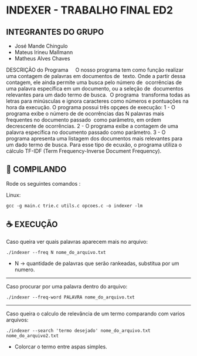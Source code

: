 # INDEXER - TRABALHO FINAL ED2

## INTEGRANTES DO GRUPO

- José Mande Chingulo
- Mateus Irineu Mallmann
- Matheus Alves Chaves

DESCRIÇÃO do Programa 
    O nosso programa tem como função realizar uma contagem de palavras em documentos de  texto. Onde a partir dessa contagem, ele ainda permite uma busca pelo número de  ocorrências de uma palavra específica em um documento, ou a seleção de  documentos relevantes para um dado termo de busca.  O programa  transforma todas as letras para minúsculas e ignora caracteres como números e pontuações na hora da execução.
O programa possui três opçøes de execução:
1 - O programa exibe o número de de ocorrências das N palavras mais frequentes no documento passado  como parâmetro, em ordem decrescente de ocorrências.
2 - O programa exibe a contagem de uma palavra específica no documento passado como parâmetro.
3 - O programa apresenta uma listagem dos documentos mais relevantes para um dado termo de busca. Para esse tipo de ecuxão, o programa utiliza o cálculo TF-IDF (Term Frequency-Inverse Document Frequency).

## 🚀 COMPILANDO

Rode os seguintes comandos :

Linux:

```
gcc -g main.c trie.c utils.c opcoes.c -o indexer -lm
```

## ☕ EXECUÇÃO

Caso queira ver quais palavras aparecem mais no arquivo:

```
./indexer --freq N nome_do_arquivo.txt
```

- N -> quantidade de palavras que serão rankeadas, substitua por um numero.

---

Caso procurar por uma palavra dentro do arquivo:

```
./indexer --freq-word PALAVRA nome_do_arquivo.txt
```

---

Caso queira o calculo de relevância de um termo comparando com varios arquivos:

```
./indexer --search 'termo desejado' nome_do_arquivo.txt nome_do_arquivo2.txt
```

- Colorcar o termo entre aspas simples.
